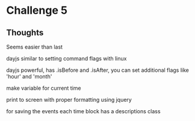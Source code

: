# Challenge 5

## Thoughts

Seems easier than last

dayjs similar to setting command flags with linux

dayjs powerful, has .isBefore and .isAfter, you can set additional flags like 'hour' and 'month'

make variable for current time

print to screen with proper formatting using jquery


for saving the events each time block has a descriptions class

